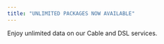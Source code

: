 ```yaml
---
title: "UNLIMITED PACKAGES NOW AVAILABLE"
---
```


Enjoy unlimited data on our Cable and DSL services.
